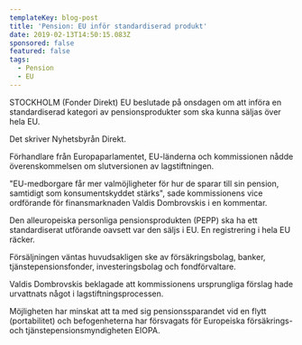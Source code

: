 ```yaml
---
templateKey: blog-post
title: 'Pension: EU inför standardiserad produkt'
date: 2019-02-13T14:50:15.083Z
sponsored: false
featured: false
tags:
  - Pension
  - EU
---
```

STOCKHOLM (Fonder Direkt) EU beslutade på onsdagen om att införa en standardiserad kategori av pensionsprodukter som ska kunna säljas över hela EU.



Det skriver Nyhetsbyrån Direkt.



Förhandlare från Europaparlamentet, EU-länderna och kommissionen nådde överenskommelsen om slutversionen av lagstiftningen.



"EU-medborgare får mer valmöjligheter för hur de sparar till sin pension, samtidigt som konsumentskyddet stärks", sade kommissionens vice ordförande för finansmarknaden Valdis Dombrovskis i en kommentar.



Den alleuropeiska personliga pensionsprodukten (PEPP) ska ha ett standardiserat utförande oavsett var den säljs i EU. En registrering i hela EU räcker.



Försäljningen väntas huvudsakligen ske av försäkringsbolag, banker, tjänstepensionsfonder, investeringsbolag och fondförvaltare.



Valdis Dombrovskis beklagade att kommissionens ursprungliga förslag hade urvattnats något i lagstiftningsprocessen.



Möjligheten har minskat att ta med sig pensionssparandet vid en flytt (portabilitet) och befogenheterna har försvagats för Europeiska försäkrings- och tjänstepensionsmyndigheten EIOPA.

